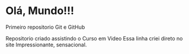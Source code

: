 # Olá, Mundo!!!
 Primeiro repositorio Git e GitHub

 Repositorio criado assistindo o Curso em Video
 Essa linha  criei direto no site
 Impressionante, sensacional.

